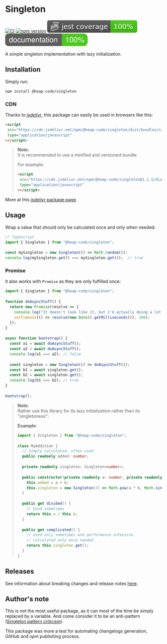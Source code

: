 # Singleton

[![CI](https://github.com/heap-code/singleton/actions/workflows/ci.yml/badge.svg?branch=master)](https://github.com/heap-code/singleton/actions/workflows/ci.yml)
[![npm version](https://img.shields.io/npm/v/@heap-code/singleton)](https://www.npmjs.com/package/@heap-code/singleton)
![Code coverage](.badges/code/coverage.svg)
![Comment coverage](.badges/comment/coverage.svg)

A simple singleton implementation with lazy initialization.

## Installation

Simply run:

```bash
npm install @heap-code/singleton
```

### CDN

Thanks to [_jsdelivr_](https://www.jsdelivr.com/),
this package can easily be used in browsers like this:

```html
<script
 src="https://cdn.jsdelivr.net/npm/@heap-code/singleton/dist/bundles/singleton.umd.js"
 type="application/javascript"
></script>
```

> **Note:**  
> It is recommended to use a minified and versioned bundle.
>
> For example:
>
> ```html
> <script
>  src="https://cdn.jsdelivr.net/npm/@heap-code/singleton@1.1.1/dist/bundles/singleton.umd.min.js"
>  type="application/javascript"
> ></script>
> ```

More at this [_jsdelivr_ package page](https://www.jsdelivr.com/package/npm/@heap-code/singleton).

## Usage

Wrap a value that should only be calculated once and only when needed:

```typescript
// Typescript
import { Singleton } from "@heap-code/singleton";

const mySingleton = new Singleton(() => Math.random());
console.log(mySingleton.get() === mySingleton.get());  // true
```

### Promise

It also works with `Promise` as they are only fulfilled once:

```typescript
import { Singleton } from "@heap-code/singleton";

function doAsyncStuff() {
  return new Promise(resolve => {
    console.log("It doesn't look like it, but I'm actually doing a lot of things.");
    setTimeout(() => resolve(new Date().getMilliseconds()), 100);
  });
}

async function bootstrap() {
  const a1 = await doAsyncStuff();
  const a2 = await doAsyncStuff();
  console.log(a1 === a2); // false

  const singleton = new Singleton(() => doAsyncStuff());
  const b1 = await singleton.get();
  const b2 = await singleton.get();
  console.log(b1 === b2); // true
}

bootstrap();
```

> **Note**:  
> Rather use this library for its lazy initialization rather than its "singletoness":
>
> **Example**:
>
> ```typescript
> import { Singleton } from "@heap-code/singleton";
> 
> class MyAddition {
>   // Simply calculated, often used
>   public readonly added: number;
> 
>   private readonly singleton: Singleton<number>;
> 
>   public constructor(private readonly a: number, private readonly b: number) {
>     this.added = a + b;
>     this.singleton = new Singleton(() => Math.pow(a * b, Math.sin(a) * Math.cos(b)));
>   }
> 
>   public get divided() {
>     // Used sometimes
>     return this.a / this.b;
>   }
> 
>   public get complicated() {
>     // Used only sometimes and performance-intensive.
>     // Calculated only once needed
>     return this.singleton.get();
>   }
> }
> ```

## Releases

See information about breaking changes and release notes [here](https://github.com/heap-code/singleton/blob/HEAD/CHANGELOG.md).

## Author's note

This is not the most useful package, as it can most of the time be simply replaced by a variable.
And come consider it to be an anti-pattern ([Singleton pattern criticism](https://en.wikipedia.org/wiki/Singleton_pattern#Criticism)).

This package was more a test for automating changelogs generation, _GitHub_ and _npm_ publishing process.
